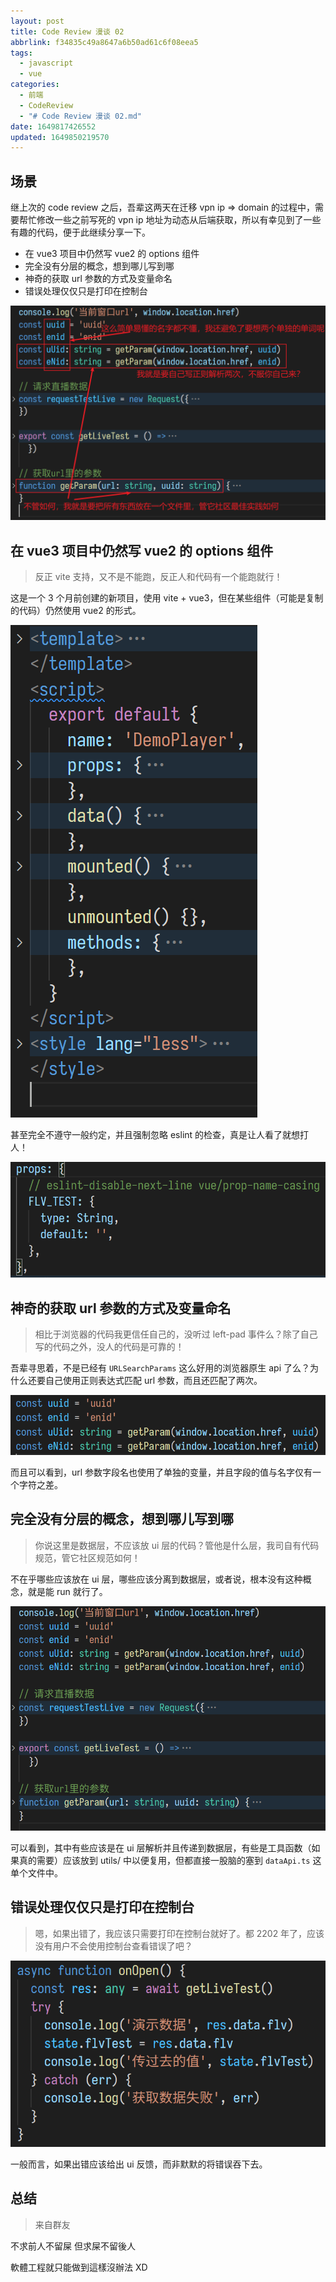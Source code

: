 ```yaml
---
layout: post
title: Code Review 漫谈 02
abbrlink: f34835c49a8647a6b50ad61c6f08eea5
tags:
  - javascript
  - vue
categories:
  - 前端
  - CodeReview
  - "# Code Review 漫谈 02.md"
date: 1649817426552
updated: 1649850219570
---
```


## 场景

继上次的 code review 之后，吾辈这两天在迁移 vpn ip => domain 的过程中，需要帮忙修改一些之前写死的 vpn ip 地址为动态从后端获取，所以有幸见到了一些有趣的代码，便于此继续分享一下。

*   在 vue3 项目中仍然写 vue2 的 options 组件
*   完全没有分层的概念，想到哪儿写到哪
*   神奇的获取 url 参数的方式及变量命名
*   错误处理仅仅只是打印在控制台

![1649819326108](/resources/96422f4f133a4b69abadbd3dc984a615.png)

## 在 vue3 项目中仍然写 vue2 的 options 组件

> 反正 vite 支持，又不是不能跑，反正人和代码有一个能跑就行！

这是一个 3 个月前创建的新项目，使用 vite + vue3，但在某些组件（可能是复制的代码）仍然使用 vue2 的形式。

![1649818451304](/resources/e9257d15a5014c1d87c29d02fa000d21.png)

甚至完全不遵守一般约定，并且强制忽略 eslint 的检查，真是让人看了就想打人！

![1649818512960](/resources/1c7272988a1340a99c79ff8a055c1bd7.png)

## 神奇的获取 url 参数的方式及变量命名

> 相比于浏览器的代码我更信任自己的，没听过 left-pad 事件么？除了自己写的代码之外，没人的代码是可靠的！

吾辈寻思着，不是已经有 `URLSearchParams` 这么好用的浏览器原生 api 了么？为什么还要自己使用正则表达式匹配 url 参数，而且还匹配了两次。

![1649817799386](/resources/105a8560c07b48b3b83925d23fd56c30.png)

而且可以看到，url 参数字段名也使用了单独的变量，并且字段的值与名字仅有一个字符之差。

## 完全没有分层的概念，想到哪儿写到哪

> 你说这里是数据层，不应该放 ui 层的代码？管他是什么层，我司自有代码规范，管它社区规范如何！

不在乎哪些应该放在 ui 层，哪些应该分离到数据层，或者说，根本没有这种概念，就是能 run 就行了。

![1649818834821](/resources/e0d16a41c46442cc9aa210323a5be709.png)

可以看到，其中有些应该是在 ui 层解析并且传递到数据层，有些是工具函数（如果真的需要）应该放到 utils/ 中以便复用，但都直接一股脑的塞到 `dataApi.ts` 这单个文件中。

## 错误处理仅仅只是打印在控制台

> 嗯，如果出错了，我应该只需要打印在控制台就好了。都 2202 年了，应该没有用户不会使用控制台查看错误了吧？

![1649819664273](/resources/c5847aef9c8a41218fdf0b735ee0f64d.png)

一般而言，如果出错应该给出 ui 反馈，而非默默的将错误吞下去。

## 总结

> 来自群友

不求前人不留屎
但求屎不留後人

軟體工程就只能做到這樣沒辦法 XD
